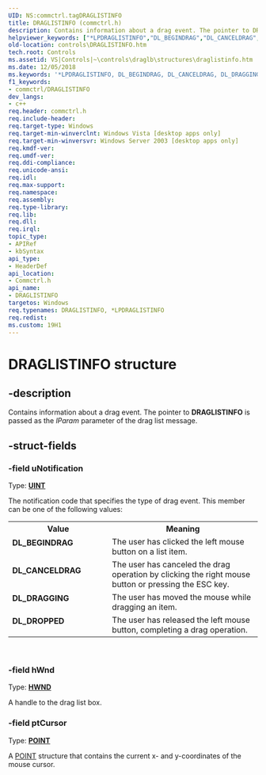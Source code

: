 ```yaml
---
UID: NS:commctrl.tagDRAGLISTINFO
title: DRAGLISTINFO (commctrl.h)
description: Contains information about a drag event. The pointer to DRAGLISTINFO is passed as the lParam parameter of the drag list message.helpviewer_keywords: ["*LPDRAGLISTINFO","DL_BEGINDRAG","DL_CANCELDRAG","DL_DRAGGING","DL_DROPPED","DRAGLISTINFO","DRAGLISTINFO structure [Windows Controls]","LPDRAGLISTINFO","LPDRAGLISTINFO structure pointer [Windows Controls]","_win32_DRAGLISTINFO","_win32_DRAGLISTINFO_cpp","commctrl/DRAGLISTINFO","commctrl/LPDRAGLISTINFO","controls.DRAGLISTINFO","controls._win32_DRAGLISTINFO"]
old-location: controls\DRAGLISTINFO.htm
tech.root: Controls
ms.assetid: VS|Controls|~\controls\draglb\structures\draglistinfo.htm
ms.date: 12/05/2018
ms.keywords: '*LPDRAGLISTINFO, DL_BEGINDRAG, DL_CANCELDRAG, DL_DRAGGING, DL_DROPPED, DRAGLISTINFO, DRAGLISTINFO structure [Windows Controls], LPDRAGLISTINFO, LPDRAGLISTINFO structure pointer [Windows Controls], _win32_DRAGLISTINFO, _win32_DRAGLISTINFO_cpp, commctrl/DRAGLISTINFO, commctrl/LPDRAGLISTINFO, controls.DRAGLISTINFO, controls._win32_DRAGLISTINFO'
f1_keywords:
- commctrl/DRAGLISTINFO
dev_langs:
- c++
req.header: commctrl.h
req.include-header: 
req.target-type: Windows
req.target-min-winverclnt: Windows Vista [desktop apps only]
req.target-min-winversvr: Windows Server 2003 [desktop apps only]
req.kmdf-ver: 
req.umdf-ver: 
req.ddi-compliance: 
req.unicode-ansi: 
req.idl: 
req.max-support: 
req.namespace: 
req.assembly: 
req.type-library: 
req.lib: 
req.dll: 
req.irql: 
topic_type:
- APIRef
- kbSyntax
api_type:
- HeaderDef
api_location:
- Commctrl.h
api_name:
- DRAGLISTINFO
targetos: Windows
req.typenames: DRAGLISTINFO, *LPDRAGLISTINFO
req.redist: 
ms.custom: 19H1
---
```


# DRAGLISTINFO structure


## -description


Contains information about a drag event. The pointer to <b>DRAGLISTINFO</b> is passed as the 
			<i>lParam</i> parameter of the drag list message. 


## -struct-fields




### -field uNotification

Type: <b><a href="https://docs.microsoft.com/windows/desktop/WinProg/windows-data-types">UINT</a></b>

The notification code that specifies the type of drag event. This member can be one of the following values: 

<table>
<tr>
<th>Value</th>
<th>Meaning</th>
</tr>
<tr>
<td width="40%"><a id="DL_BEGINDRAG"></a><a id="dl_begindrag"></a><dl>
<dt><b>DL_BEGINDRAG</b></dt>
</dl>
</td>
<td width="60%">
The user has clicked the left mouse button on a list item.

</td>
</tr>
<tr>
<td width="40%"><a id="DL_CANCELDRAG"></a><a id="dl_canceldrag"></a><dl>
<dt><b>DL_CANCELDRAG</b></dt>
</dl>
</td>
<td width="60%">
The user has canceled the drag operation by clicking the right mouse button or pressing the ESC key.

</td>
</tr>
<tr>
<td width="40%"><a id="DL_DRAGGING"></a><a id="dl_dragging"></a><dl>
<dt><b>DL_DRAGGING</b></dt>
</dl>
</td>
<td width="60%">
The user has moved the mouse while dragging an item. 

</td>
</tr>
<tr>
<td width="40%"><a id="DL_DROPPED"></a><a id="dl_dropped"></a><dl>
<dt><b>DL_DROPPED</b></dt>
</dl>
</td>
<td width="60%">
The user has released the left mouse button, completing a drag operation.

</td>
</tr>
</table>
 


### -field hWnd

Type: <b><a href="https://docs.microsoft.com/windows/desktop/WinProg/windows-data-types">HWND</a></b>

A handle to the drag list box. 


### -field ptCursor

Type: <b><a href="https://docs.microsoft.com/previous-versions/dd162805(v=vs.85)">POINT</a></b>

A <a href="https://docs.microsoft.com/previous-versions/dd162805(v=vs.85)">POINT</a> structure that contains the current x- and y-coordinates of the mouse cursor. 

